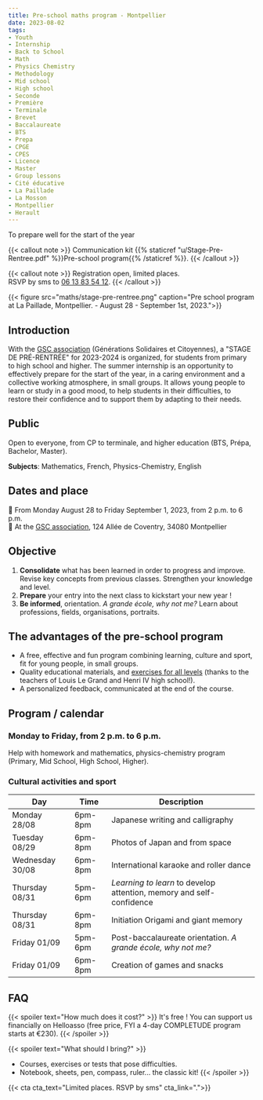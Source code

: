```yaml
---
title: Pre-school maths program - Montpellier
date: 2023-08-02
tags:
- Youth
- Internship
- Back to School
- Math
- Physics Chemistry
- Methodology
- Mid school
- High school
- Seconde 
- Première
- Terminale
- Brevet
- Baccalaureate
- BTS
- Prepa
- CPGE
- CPES
- Licence
- Master
- Group lessons
- Cité éducative
- La Paillade
- La Mosson
- Montpellier
- Herault
---
```


To prepare well for the start of the year

<!--more-->

{{< callout note >}}
Communication kit {{% staticref "u/Stage-Pre-Rentree.pdf" %}}Pre-school program{{% /staticref %}}.
{{< /callout >}}

{{< callout note >}}
Registration open, limited places. <br>
RSVP by sms to <a href="tel:0613835412">06 13 83 54 12</a>.
{{< /callout >}}

{{< figure src="maths/stage-pre-rentree.png" caption="Pre school program at La Paillade, Montpellier. - August 28 - September 1st, 2023.">}}

## Introduction

With the [GSC association](https://www.jeveuxaider.gouv.fr/organisations/4859-generations-solidaires-et-citoyennes) (Générations Solidaires et Citoyennes), a "STAGE DE PRÉ-RENTRÉE" for 2023-2024 is organized, for students from primary to high school and higher. The summer internship is an opportunity to effectively prepare for the start of the year, in a caring environment and a collective working atmosphere, in small groups. It allows young people to learn or study in a good mood, to help students in their difficulties, to restore their confidence and to support them by adapting to their needs.

## Public

Open to everyone, from CP to terminale, and higher education (BTS, Prépa, Bachelor, Master).

<b>Subjects</b>: Mathematics, French, Physics-Chemistry, English

## Dates and place

📅 From Monday August 28 to Friday September 1, 2023, from 2 p.m. to 6 p.m. <br>
  📍 At the [GSC association](https://www.jeveuxaider.gouv.fr/organisations/4859-generations-solidaires-et-citoyennes), 124 Allée de Coventry, 34080 Montpellier

## Objective

1. <b>Consolidate</b> what has been learned in order to progress and improve. Revise key concepts from previous classes. Strengthen your knowledge and level.
2. <b>Prepare</b> your entry into the next class to kickstart your new year !
3. <b>Be informed</b>, orientation. <i>A grande école, why not me?</i> Learn about professions, fields, organisations, portraits.

## The advantages of the pre-school program

- A free, effective and fun program combining learning, culture and sport, fit for young people, in small groups.
- Quality educational materials, and [exercises for all levels](https://www.mtpcours.fr/c/maths/) (thanks to the teachers of Louis Le Grand and Henri IV high school!).
- A personalized feedback, communicated at the end of the course.

## Program / calendar

### Monday to Friday, from 2 p.m. to 6 p.m.

Help with homework and mathematics, physics-chemistry program (Primary, Mid School, High School, Higher).

### Cultural activities and sport

| Day | Time | Description |
|---|---|---|
|Monday 28/08 | 6pm-8pm | Japanese writing and calligraphy |
|Tuesday 08/29 | 6pm-8pm | Photos of Japan and from space |
|Wednesday 30/08 | 6pm-8pm | International karaoke and roller dance|
|Thursday 08/31 | 5pm-6pm | <i>Learning to learn</i> to develop attention, memory and self-confidence|
|Thursday 08/31 | 6pm-8pm | Initiation Origami and giant memory|
|Friday 01/09 | 5pm-6pm | Post-baccalaureate orientation. <i>A grande école, why not me?</i>|
|Friday 01/09 | 6pm-8pm | Creation of games and snacks|

## FAQ

{{< spoiler text="How much does it cost?" >}}
It's free ! You can support us financially on Helloasso (free price, FYI a 4-day COMPLETUDE program starts at €230).
{{< /spoiler >}}

{{< spoiler text="What should I bring?" >}}
- Courses, exercises or tests that pose difficulties.
- Notebook, sheets, pen, compass, ruler... the classic kit!
{{< /spoiler >}}

{{< cta cta_text="Limited places. RSVP by sms" cta_link=".">}}